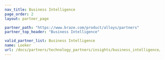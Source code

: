 ```yaml
---
nav_title: Business Intelligence
page_order: 2
layout: partner_page

partner_path: "https://www.braze.com/product/alloys/partners"
partner_top_header: "Business Intelligence"

valid_partner_list: Business Intelligence
name: Looker
url: /docs/partners/technology_partners/insights/business_intelligence/looker/
---
```

